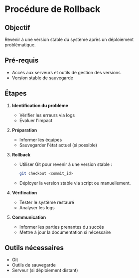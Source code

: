 # Procédure de Rollback

## Objectif
Revenir à une version stable du système après un déploiement problématique.

## Pré-requis
- Accès aux serveurs et outils de gestion des versions
- Version stable de sauvegarde

## Étapes

1. **Identification du problème**
   - Vérifier les erreurs via logs
   - Évaluer l'impact

2. **Préparation**
   - Informer les équipes
   - Sauvegarder l'état actuel (si possible)

3. **Rollback**
   - Utiliser Git pour revenir à une version stable :  
     ```bash
     git checkout <commit_id>
     ```
   - Déployer la version stable via script ou manuellement.

4. **Vérification**
   - Tester le système restauré
   - Analyser les logs

5. **Communication**
   - Informer les parties prenantes du succès
   - Mettre à jour la documentation si nécessaire

## Outils nécessaires
- Git
- Outils de sauvegarde
- Serveur (si déploiement distant)
